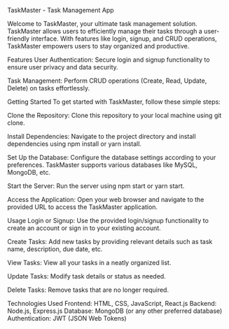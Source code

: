 TaskMaster - Task Management App

Welcome to TaskMaster, your ultimate task management solution. TaskMaster allows users to efficiently manage their tasks through a user-friendly interface. With features like login, signup, and CRUD operations, TaskMaster empowers users to stay organized and productive.

Features
User Authentication: Secure login and signup functionality to ensure user privacy and data security.

Task Management: Perform CRUD operations (Create, Read, Update, Delete) on tasks effortlessly.

Getting Started
To get started with TaskMaster, follow these simple steps:

Clone the Repository: Clone this repository to your local machine using git clone.

Install Dependencies: Navigate to the project directory and install dependencies using npm install or yarn install.

Set Up the Database: Configure the database settings according to your preferences. TaskMaster supports various databases like MySQL, MongoDB, etc.

Start the Server: Run the server using npm start or yarn start.

Access the Application: Open your web browser and navigate to the provided URL to access the TaskMaster application.

Usage
Login or Signup: Use the provided login/signup functionality to create an account or sign in to your existing account.

Create Tasks: Add new tasks by providing relevant details such as task name, description, due date, etc.

View Tasks: View all your tasks in a neatly organized list.

Update Tasks: Modify task details or status as needed.

Delete Tasks: Remove tasks that are no longer required.

Technologies Used
Frontend: HTML, CSS, JavaScript, React.js
Backend: Node.js, Express.js
Database: MongoDB (or any other preferred database)
Authentication: JWT (JSON Web Tokens)
